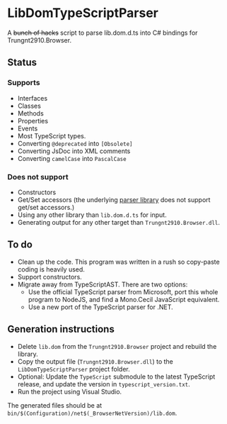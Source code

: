 # LibDomTypeScriptParser

A ~~bunch of hacks~~ script to parse lib.dom.d.ts into C# bindings for Trungnt2910.Browser.

## Status

### Supports
- Interfaces
- Classes
- Methods
- Properties
- Events
- Most TypeScript types.
- Converting `@deprecated` into `[Obsolete]`
- Converting JsDoc into XML comments
- Converting `camelCase` into `PascalCase`

### Does not support
- Constructors
- Get/Set accessors (the underlying [parser library](https://github.com/ToCSharp/TypeScriptAST) does not support 
get/set accessors.)
- Using any other library than `lib.dom.d.ts` for input.
- Generating output for any other target than `Trungnt2910.Browser.dll`.

## To do
- Clean up the code. This program was written in a rush so copy-paste coding is heavily used.
- Support constructors.
- Migrate away from TypeScriptAST. There are two options:
    + Use the official TypeScript parser from Microsoft, port this whole program to NodeJS, and find a Mono.Cecil JavaScript equivalent.
    + Use a new port of the TypeScript parser for .NET.

## Generation instructions
- Delete `lib.dom` from the `Trungnt2910.Browser` project and rebuild the library.
- Copy the output file (`Trungnt2910.Browser.dll`) to the `LibDomTypeScriptParser` project folder.
- Optional: Update the `TypeScript` submodule to the latest TypeScript release, and update the version in `typescript_version.txt`. 
- Run the project using Visual Studio.

The generated files should be at `bin/$(Configuration)/net$(_BrowserNetVersion)/lib.dom`.